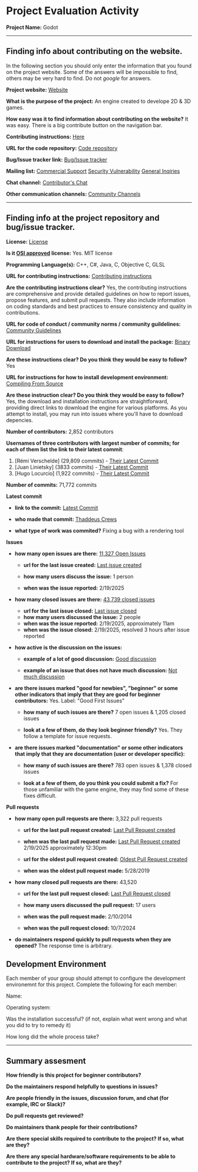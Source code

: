 # Project Evaluation Activity



__Project Name:__ Godot


---

## Finding info about contributing on the website.

In the following section you should only enter the information that you
found on the project website. Some of the answers will be impossible to find, others
may be very hard to find. Do not _google_ for answers.

__Project website:__ [Website](https://godotengine.org/)


__What is the purpose of the project:__ An engine created to develope 2D & 3D games.


__How easy was it to find information about contributing on the website?__ It was easy. There is a big contribute button on the navigation bar.


__Contributing instructions:__ [Here](https://docs.godotengine.org/en/stable/contributing/how_to_contribute.html) 

__URL for the code repository:__ [Code repository](https://github.com/godot-proposals-viewer/godot-proposals-viewer.github.io)

__Bug/Issue tracker link:__ [Bug/Issue tracker](https://github.com/godotengine/godot/issues)

__Mailing list:__ [Commercial Support](support@godotengine.org) [Security Vulnerability](security@godotengine.org) [General Inqiries](contact@godotengine.org)

__Chat channel:__ [Contributor's Chat](https://chat.godotengine.org/home) 

__Other communication channels:__ [Community Channels](https://godotengine.org/community/)

---

## Finding info at the project repository and bug/issue tracker.

__License:__ [License](https://github.com/godotengine/godot/blob/master/LICENSE.txt)

__Is it [OSI approved](https://opensource.org/licenses/alphabetical) license:__ Yes. MIT license

__Programming Language(s):__ C++, C#, Java, C, Objective C, GLSL

__URL for contributing instructions:__ [Contributing instructions](https://github.com/godotengine/godot/blob/master/CONTRIBUTING.md)

__Are the contributing instructions clear?__ Yes, the contributing instructions are comprehensive and provide detailed guidelines on how to report issues, propose features, and submit pull requests. They also include information on coding standards and best practices to ensure consistency and quality in contributions.


__URL for code of conduct / community norms / community guildelines:__  [Community Guidelines](https://godotengine.org/code-of-conduct/)

__URL for instructions for users to download and install the package:__  [Binary Download](https://godotengine.org/download)


__Are these instructions clear? Do you think they would be easy to follow?__ Yes


__URL for instructions for how to install development environment:__  [Compiling From Source](https://docs.godotengine.org/en/latest/contributing/development/compiling/)


__Are these instruction clear? Do you think they would be easy to follow?__ Yes, the download and installation instructions are straightforward, providing direct links to download the engine for various platforms. As you attempt to install, you may run into issues where you'll have to download depencies.


__Number of contributors:__ 2,852 contributors


__Usernames of three contributors with largest number of commits; for
each of them list the link to their latest commit__:

1. [Rémi Verschelde] (29,809 commits) - [Their Latest Commit](https://github.com/godotengine/godot/commit/93d270693079ea7802c9e1334a2e0ecd8529eeed)
2. [Juan Linietsky] (3833 commits) - [Their Latest Commit](https://github.com/godotengine/godot/commit/2ac562cdf8366876381902a0667fec704e357495)
3. [Hugo Locurcio] (1,922 commits) - [Their Latest Commit](https://github.com/godotengine/godot/commit/4905d033e5067cf96b34e26c72e62d8387141eed)


__Number of commits:__ 71,772  commits

__Latest commit__ 

- __link to the commit:__ [Latest Commit](https://github.com/godotengine/godot/pull/103017)

- __who made that commit:__ [Thaddeus Crews](https://github.com/Repiteo)

- __what type of work was commited?__ Fixing a bug with a rendering tool


__Issues__

- __how many open issues are there:__ [11,327 Open Issues](https://github.com/godotengine/godot/issues)

    - __url for the last issue created:__ [Last issue created](https://github.com/godotengine/godot/issues/103045)

    - __how many users discuss the issue:__ 1 person
    
    - __when was the issue reported:__ 2/19/2025
    

- __how many closed issues are there:__ [43,739 closed issues](https://github.com/godotengine/godot/issues?q=is%3Aissue%20state%3Aclosed)
    - __url for the last issue closed:__ [Last issue closed](https://github.com/godotengine/godot/issues/103040)
    - __how many users discussed the issue:__ 2 people
    - __when was the issue reported:__ 2/19/2025, approximately 11am
    - __when was the issue closed:__ 2/19/2025, resolved 3 hours after issue reported

- __how active is the discussion on the issues:__ 

    - __example of a lot of good discussion:__ [Good discussion](https://github.com/godotengine/godot/issues/21789)
    
    - __example of an issue that does not have much discussion:__ [Not much discussion](https://github.com/godotengine/godot/issues/23052)



- __are there issues marked "good for newbies", "beginner" or some other indicators that imply that they are good for beginner contributors:__ Yes. Label: "Good First Issues"

    - __how many of such issues are there?__ 7 open issues & 1,205 closed issues
    
    - __look at a few of them, do they look beginner friendly?__ Yes. They follow a template for issue requests.



- __are there issues marked "documentation" or some other indicators that imply that they are documentation (user or developer specific):__ 

    - __how many of such issues are there?__ 783 open issues & 1,378 closed issues
    
    - __look at a few of them, do you think you could submit a fix?__ For those unfamiliar with the game engine, they may find some of these fixes difficult.



__Pull requests__

- __how many open pull requests are there:__ 3,322 pull requests

    - __url for the last pull request created:__ [Last Pull Request created](https://github.com/godotengine/godot/pull/103044)
    
    - __when was the last pull request made:__ [Last Pull Request created](https://github.com/godotengine/godot/pull/103044) 2/19/2025 approximately 12:30pm

    - __url for the oldest pull request created:__ [Oldest Pull Request created](https://github.com/godotengine/godot/pull/29268)
    
    - __when was the oldest pull request made:__ 5/28/2019

- __how many closed pull requests are there:__ 43,520

    - __url for the last pull request closed:__ [Last Pull Request closed](https://github.com/godotengine/godot/pull/7)
    
    - __how many users discussed the pull request:__ 17 users
    
    - __when was the pull request made:__  2/10/2014
    
    - __when was the pull request closed:__ 10/7/2024
    

- __do maintainers respond quickly to pull requests when they are opened?__ The response time is arbitrary.


## Development Environment 

Each member of your group should attempt to configure the development environemnt 
for this project. Complete the following for each member:

Name: 

Operating system: 

Was the installation successful? (if not, explain what went wrong and 
what you did to try to remedy it)

How long did the whole process take? 


---


## Summary assesment
__How friendly is this project for beginner contributors?__




__Do the maintainers respond helpfully to questions in issues?__



__Are people friendly in the issues, discussion forum, and chat (for example, IRC or Slack)?__




__Do pull requests get reviewed?__



__Do maintainers thank people for their contributions?__



__Are there special skills required to contribute to the project? If so, what are they?__



__Are there any special hardware/software requirements to be able to contribute to the project? If so, what are they?__
